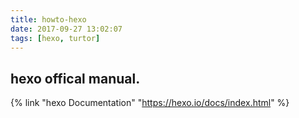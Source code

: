 ```yaml
---
title: howto-hexo
date: 2017-09-27 13:02:07
tags: [hexo, turtor]
---
```


## hexo offical manual.
{% link "hexo Documentation" "https://hexo.io/docs/index.html" %}

